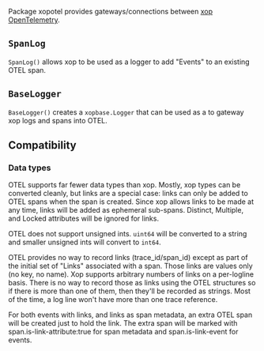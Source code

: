 
Package xopotel provides gateways/connections between 
[xop](https://github.com/muir/xop-go) 
[OpenTelemetry](https://opentelemetry.io/).

## `SpanLog`

`SpanLog()` allows xop to be used as a logger to add "Events" to an 
existing OTEL span.

## `BaseLogger`

`BaseLogger()` creates a `xopbase.Logger` that can be used as a
to gateway xop logs and spans into OTEL.

## Compatibility

### Data types

OTEL supports far fewer data types than xop.  Mostly, xop types
can be converted cleanly, but links are a special case: links can
only be added to OTEL spans when the span is created.  Since xop
allows links to be made at any time, links will be added as
ephemeral sub-spans.  Distinct, Multiple, and Locked attributes will
be ignored for links.

OTEL does not support unsigned ints. `uint64` will be converted to a
string and smaller unsigned ints will convert to `int64`.

OTEL provides no way to record links (trace_id/span_id) except as part
of the initial set of "Links" associated with a span.  Those links are
values only (no key, no name).  Xop supports arbitrary numbers of links
on a per-logline basis.  There is no way to record those as links using
the OTEL structures so if there is more than one of them, then they'll
be recorded as strings.  Most of the time, a log line won't have more
than one trace reference.

For both events with links, and links as span metadata, an extra OTEL
span will be created just to hold the link.  The extra span will be marked
with span.is-link-attribute:true for span metadata and 
span.is-link-event for events.

